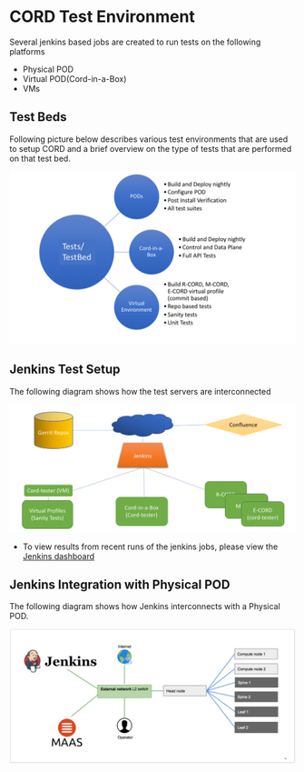 # CORD Test Environment

Several jenkins based jobs are created to run tests on the following platforms
* Physical POD
* Virtual POD(Cord-in-a-Box)
* VMs

## Test Beds
Following picture below describes various test environments that are used to setup CORD and a brief overview on the type of tests that are performed on that test bed.

![Test Beds](images/qa-testbeds.png)

## Jenkins Test Setup

The following diagram shows how the test servers are interconnected

![QA Jenkins Setup](images/qa-jenkins.png)

* To view results from recent runs of the jenkins jobs, please view the [Jenkins dashboard](https://jenkins.opencord.org/)

## Jenkins Integration with Physical POD

The following diagram shows how Jenkins interconnects with a Physical POD.

![QA Physical POD setup](images/qa-pod-setup.png)

